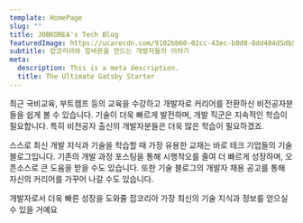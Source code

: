 ```yaml
---
template: HomePage
slug: ""
title: JOBKOREA's Tech Blog
featuredImage: https://ucarecdn.com/9102bb60-02cc-43ec-b0d0-0dd404d5db5c/
subtitle: 잡코리아와 알바몬을 만드는 개발자들의 이야기
meta:
  description: This is a meta description.
  title: The Ultimate Gatsby Starter
---
```

최근 국비교육, 부트캠프 등의 교육을 수강하고 개발자로 커리어를 전환하신 비전공자분들을 쉽게 볼 수 있습니다. 기술이 더욱 빠르게 발전하며, 개발 직군은 지속적인 학습이 필요합니다. 특히 비전공자 출신의 개발자분들은 더욱 많은 학습이 필요하겠죠. 

스스로 최신 개발 지식과 기술을 학습할 때 가장 유용한 교재는 바로 테크 기업들의 기술 블로그입니다. 기존의 개발 과정 포스팅을 통해 시행착오를 줄여 더 빠르게 성장하며, 오픈소스로 큰 도움을 받을 수도 있습니다. 또한 기술 블로그의 개발자 채용 공고를 통해 자신의 커리어를 가꾸어 나갈 수도 있습니다.​

개발자로서 더욱 빠른 성장을 도와줄 잡코리아 가장 최신의 기술 지식과 정보를 얻으실 수 있을 거예요
